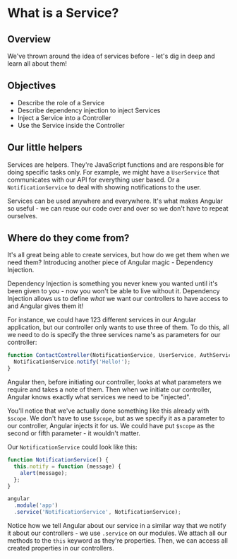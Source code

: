 # What is a Service?

## Overview

We've thrown around the idea of services before - let's dig in deep and learn all about them!

## Objectives

- Describe the role of a Service
- Describe dependency injection to inject Services
- Inject a Service into a Controller
- Use the Service inside the Controller

## Our little helpers

Services are helpers. They're JavaScript functions and are responsible for doing specific tasks only. For example, we might have a `UserService` that communicates with our API for everything user based. Or a `NotificationService` to deal with showing notifications to the user.

Services can be used anywhere and everywhere. It's what makes Angular so useful - we can reuse our code over and over so we don't have to repeat ourselves.

## Where do they come from?

It's all great being able to create services, but how do we get them when we need them? Introducing another piece of Angular magic - Dependency Injection.

Dependency Injection is something you never knew you wanted until it's been given to you - now you won't be able to live without it. Dependency Injection allows us to define *what* we want our controllers to have access to and Angular gives them it!

For instance, we could have 123 different services in our Angular application, but our controller only wants to use three of them. To do this, all we need to do is specify the three services name's as parameters for our controller:

```js
function ContactController(NotificationService, UserService, AuthService) {
  NotificationService.notify('Hello!');
}
```

Angular then, before initiating our controller, looks at what parameters we require and takes a note of them. Then when we initiate our controller, Angular knows exactly what services we need to be "injected".

You'll notice that we've actually done something like this already with `$scope`. We don't have to use `$scope`, but as we specify it as a parameter to our controller, Angular injects it for us. We could have put `$scope` as the second or fifth parameter - it wouldn't matter. 

Our `NotificationService` could look like this: 

```js
function NotificationService() {
  this.notify = function (message) {
    alert(message);
  };
}

angular
  .module('app')
  .service('NotificationService', NotificationService);
```

Notice how we tell Angular about our service in a similar way that we notify it about our controllers - we use `.service` on our modules. We attach all our methods to the `this` keyword as they're properties. Then, we can access all created properties in our controllers.